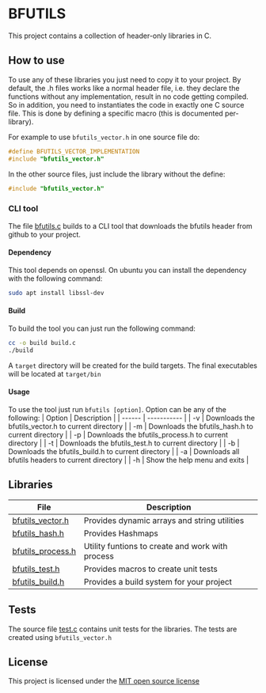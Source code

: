 # BFUTILS
This project contains a collection of header-only libraries in C.

## How to use
To use any of these libraries you just need to copy it to your project.
By default, the .h files works like a normal header file, i.e. they declare the functions without any implementation, result in no code getting compiled.
So in addition, you need to instantiates the code in exactly one C source file. This is done by defining a specific macro (this is documented per-library).

For example to use `bfutils_vector.h` in one source file do:
```c
#define BFUTILS_VECTOR_IMPLEMENTATION
#include "bfutils_vector.h"
```
In the other source files, just include the library without the define:
```c
#include "bfutils_vector.h"
```
### CLI tool
The file [bfutils.c](./bfutils.c) builds to a CLI tool that downloads the bfutils header from github to your project.
#### Dependency
This tool depends on openssl. On ubuntu you can install the dependency with the following command:
```bash
sudo apt install libssl-dev
```
#### Build
To build the tool you can just run the following command:
```bash
cc -o build build.c
./build
```
A `target` directory will be created for the build targets. The final executables will be located at `target/bin`
#### Usage
To use the tool just run `bfutils [option]`. Option can be any of the following:
| Option | Description |
| ------ | ----------- |
| -v | Downloads the bfutils_vector.h to current directory |
| -m | Downloads the bfutils_hash.h to current directory |
| -p | Downloads the bfutils_process.h to current directory |
| -t | Downloads the bfutils_test.h to current directory |
| -b | Downloads the bfutils_build.h to current directory |
| -a | Downloads all bfutils headers to current directory |
| -h | Show the help menu and exits |

## Libraries
| File | Description |
| ---- | ----------- |
| [bfutils_vector.h](./bfutils_vector.h) | Provides dynamic arrays and string utilities |
| [bfutils_hash.h](./bfutils_hash.h) | Provides Hashmaps |
| [bfutils_process.h](./bfutils_process.h) | Utility funtions to create and work with process | 
| [bfutils_test.h](./bfutils_test.h) | Provides macros to create unit tests | 
| [bfutils_build.h](./bfutils_build.h) | Provides a build system for your project  | 

## Tests
The source file [test.c](./test.c) contains unit tests for the libraries. The tests are created using `bfutils_vector.h`

## License
This project is licensed under the [MIT open source license](./LICENSE)
